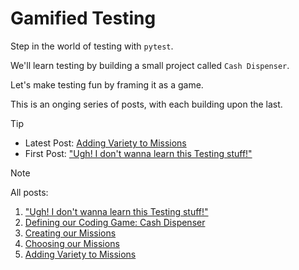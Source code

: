 # Gamified Testing

Step in the world of testing with `pytest`.

We'll learn testing by building a small project called `Cash Dispenser`.

Let's make testing fun by framing it as a game.

This is an onging series of posts, with each building upon the last.

> [!TIP]
> - Latest Post: [Adding Variety to Missions](https://github.com/CodingComputing/gamified-testing/blob/main/post05.md)
> - First Post: ["Ugh! I don't wanna learn this Testing stuff!"](https://github.com/CodingComputing/gamified-testing/blob/main/post01.md)

> [!NOTE]
> All posts:

1. ["Ugh! I don't wanna learn this Testing stuff!"](https://github.com/CodingComputing/gamified-testing/blob/main/post01.md)
2. [Defining our Coding Game: Cash Dispenser](https://github.com/CodingComputing/gamified-testing/blob/main/post02.md)
3. [Creating our Missions](https://github.com/CodingComputing/gamified-testing/blob/main/post03.md)
4. [Choosing our Missions](https://github.com/CodingComputing/gamified-testing/blob/main/post04.md)
5. [Adding Variety to Missions](https://github.com/CodingComputing/gamified-testing/blob/main/post05.md)
